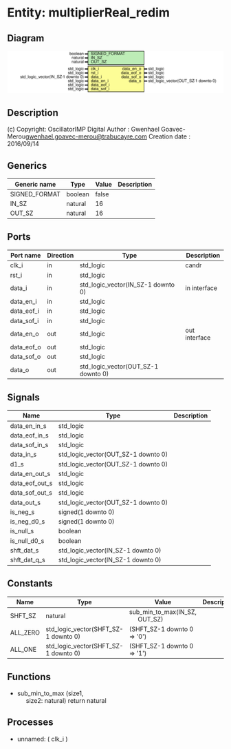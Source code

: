# Entity: multiplierReal_redim

## Diagram

![Diagram](multiplierReal_redim.svg "Diagram")
## Description

(c) Copyright: OscillatorIMP Digital
Author : Gwenhael Goavec-Merou<gwenhael.goavec-merou@trabucayre.com>
Creation date : 2016/09/14
## Generics

| Generic name  | Type    | Value | Description |
| ------------- | ------- | ----- | ----------- |
| SIGNED_FORMAT | boolean | false |             |
| IN_SZ         | natural | 16    |             |
| OUT_SZ        | natural | 16    |             |
## Ports

| Port name  | Direction | Type                                | Description   |
| ---------- | --------- | ----------------------------------- | ------------- |
| clk_i      | in        | std_logic                           | candr         |
| rst_i      | in        | std_logic                           |               |
| data_i     | in        | std_logic_vector(IN_SZ-1 downto 0)  | in interface  |
| data_en_i  | in        | std_logic                           |               |
| data_eof_i | in        | std_logic                           |               |
| data_sof_i | in        | std_logic                           |               |
| data_en_o  | out       | std_logic                           | out interface |
| data_eof_o | out       | std_logic                           |               |
| data_sof_o | out       | std_logic                           |               |
| data_o     | out       | std_logic_vector(OUT_SZ-1 downto 0) |               |
## Signals

| Name            | Type                                | Description |
| --------------- | ----------------------------------- | ----------- |
| data_en_in_s    | std_logic                           |             |
|  data_eof_in_s  | std_logic                           |             |
|  data_sof_in_s  | std_logic                           |             |
| data_in_s       | std_logic_vector(OUT_SZ-1 downto 0) |             |
| d1_s            | std_logic_vector(OUT_SZ-1 downto 0) |             |
| data_en_out_s   | std_logic                           |             |
|  data_eof_out_s | std_logic                           |             |
|  data_sof_out_s | std_logic                           |             |
| data_out_s      | std_logic_vector(OUT_SZ-1 downto 0) |             |
| is_neg_s        | signed(1 downto 0)                  |             |
| is_neg_d0_s     | signed(1 downto 0)                  |             |
| is_null_s       | boolean                             |             |
| is_null_d0_s    | boolean                             |             |
| shft_dat_s      | std_logic_vector(IN_SZ-1 downto 0)  |             |
| shft_dat_q_s    | std_logic_vector(IN_SZ-1 downto 0)  |             |
## Constants

| Name     | Type                                 | Value                                                              | Description |
| -------- | ------------------------------------ | ------------------------------------------------------------------ | ----------- |
| SHFT_SZ  | natural                              |  sub_min_to_max(IN_SZ,<br><span style="padding-left:20px"> OUT_SZ) |             |
| ALL_ZERO | std_logic_vector(SHFT_SZ-1 downto 0) |  (SHFT_SZ-1 downto 0 => '0')                                       |             |
| ALL_ONE  | std_logic_vector(SHFT_SZ-1 downto 0) |  (SHFT_SZ-1 downto 0 => '1')                                       |             |
## Functions
- sub_min_to_max <font id="function_arguments">(size1,<br><span style="padding-left:20px"> size2: natural) </font> <font id="function_return">return natural </font>
## Processes
- unnamed: ( clk_i )
